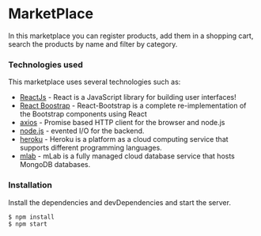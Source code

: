 # MarketPlace

In this marketplace you can register products, add them in a shopping cart, search the products by name and filter by category.

### Technologies used

This marketplace uses several technologies such as:

* [ReactJs] - React is a JavaScript library for building user interfaces!
* [React Boostrap] - React-Bootstrap is a complete re-implementation of the Bootstrap components using React
* [axios] - Promise based HTTP client for the browser and node.js
* [node.js] - evented I/O for the backend.
* [heroku] - Heroku is a platform as a cloud computing service that supports different programming languages.
* [mlab] - mLab is a fully managed cloud database service that hosts MongoDB databases.


### Installation
Install the dependencies and devDependencies and start the server.

```sh
$ npm install
$ npm start
```
   [ReactJS]: <https://reactjs.org/>
   [React Boostrap]: <https://react-bootstrap.github.io/>
   [node.js]: <http://nodejs.org>
   [axios]: <https://github.com/axios/axios>
   [heroku]: <https://www.heroku.com/>
   [mlab]: <https://www.heroku.com/>
   
   
